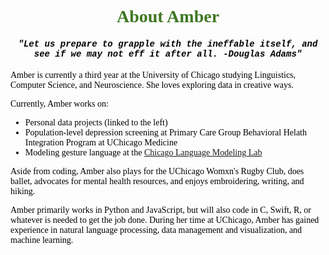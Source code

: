 <html>
<head>
<style>
  h1 {
  color: #3E7824;
  font-family: verdana;
}
  h4 {
  color: black;
  font-family: courier;
  font-style: italic
}
  .center {
  text-align: center;
}
  p  {
  color: black;
  font-family: verdana;
}
  li  {
  color: black;
  font-family: verdana;
}
</style>
</head>

<body>

<h1 class = "center">About Amber</h1>
<h4 class ="center">"Let us prepare to grapple with the ineffable itself, and see if we may not eff it after all. -Douglas Adams"</h4>

<p>Amber is currently a third year at the University of Chicago studying Linguistics, Computer Science, and Neuroscience. She loves exploring data in creative ways.</p>

<p>Currently, Amber works on:
<ul>
  <li> Personal data projects (linked to the left)</li>
  <li> Population-level depression screening at Primary Care Group Behavioral Helath Integration Program at UChicago Medicine</li>
  <li> Modeling gesture language at the <a href= "http://clml.uchicago.edu/about.html">Chicago Language Modeling Lab</a></li>
</ul>
</p>

<p>Aside from coding, Amber also plays for the UChicago Womxn's Rugby Club, does ballet, advocates for mental health resources, and enjoys embroidering, writing, and hiking.</p>

<p>Amber primarily works in Python and JavaScript, but will also code in C, Swift, R, or whatever is needed to get the job done. During her time at UChicago, Amber has gained experience in natural language processing, data management and visualization, and machine learning.</p>

</body>
</html>
